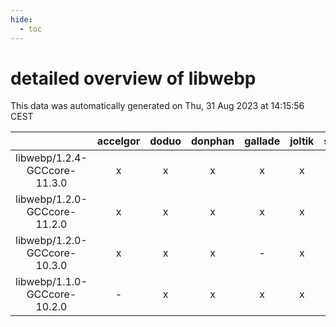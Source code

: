 ```yaml
---
hide:
  - toc
---
```


detailed overview of libwebp
============================


This data was automatically generated on Thu, 31 Aug 2023 at 14:15:56 CEST  

| |accelgor|doduo|donphan|gallade|joltik|skitty|swalot|victini|
| :---: | :---: | :---: | :---: | :---: | :---: | :---: | :---: | :---: |
|libwebp/1.2.4-GCCcore-11.3.0|x|x|x|x|x|x|x|x|
|libwebp/1.2.0-GCCcore-11.2.0|x|x|x|x|x|x|x|x|
|libwebp/1.2.0-GCCcore-10.3.0|x|x|x|-|x|x|x|x|
|libwebp/1.1.0-GCCcore-10.2.0|-|x|x|x|x|x|x|x|
